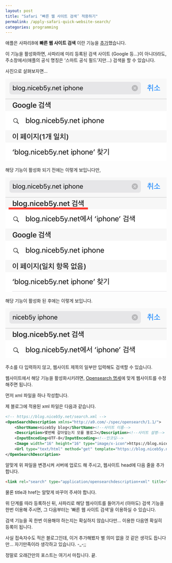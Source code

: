 ```yaml
---
layout: post
title: "Safari ‘빠른 웹 사이트 검색’ 적용하기"
permalink: /apply-safari-quick-website-search/
categories: programming
---
```


애플은 사파리8에 **빠른 웹 사이트 검색** 이란 기능을 [추가](https://developer.apple.com/library/content/releasenotes/General/WhatsNewInSafari/Articles/Safari_8_0.html)했습니다.

이 기능을 활성화하면, 사파리에 미리 등록된 검색 사이트 (Google 등…)이 아니더라도, 주소창에서(애플의 공식 명칭은 ‘스마트 공식 필드’지만…) 검색을 할 수 있습니다.

사진으로 살펴보자면…

<img src="/images/HJcrhmFn.png" alt="niceb5y blog" class="w-full">

해당 기능이 활성화 되기 전에는 이렇게 보입니다만,

<img src="/images/Hkx5Bnmth.png" alt="niceb5y blog" class="w-full">

해당 기능이 활성화 된 후에는 이렇게 보입니다.

<img src="/images/SJGPaQF3.png" alt="niceb5y blog" class="w-full">

주소를 다 입력하지 않고, 웹사이트 제목의 일부만 입력해도 검색할 수 있습니다.

웹사이트에서 해당 기능을 활성화시키려면, [Opensearch 명세](http://www.opensearch.org/Specifications/OpenSearch/1.1#OpenSearch_description_document)에 맞게 웹사이트를 수정해주면 됩니다.

먼저 xml 파일을 하나 작성합니다.

제 블로그에 적용된 xml 파일은 다음과 같습니다.

```xml
<!-- https://blog.niceb5y.net/search.xml -->
<OpenSearchDescription xmlns="http://a9.com/-/spec/opensearch/1.1/">
	<ShortName>niceb5y blog</ShortName><!--사이트 이름-->
	<Description>몇번째 갈아엎는지 모를 블로그</Description><!--사이트 설명-->
	<InputEncoding>UTF-8</InputEncoding><!--인코딩-->
	<Image width="16" height="16" type="image/x-icon">https://blog.niceb5y.net/favicon.ico</Image><!--파비콘-->
	<Url type="text/html" method="get" template="https://blog.niceb5y.net/search?q={searchTerms}"/><!--검색 주소-->
</OpenSearchDescription>
```

알맞게 위 파일을 변경시켜 서버에 업로드 해 주시고, 웹사이트 head에 다음 줄을 추가합니다.

```html
<link rel="search" type="application/opensearchdescription+xml" title="niceb5y blog" href="https://blog.niceb5y.net/search.xml">
```

물론 title과 href는 알맞게 바꾸어 주셔야 합니다.

위 단계를 따라 등록하신 뒤, 사파리로 해당 웹사이트를 들어가서 (아마도) 검색 기능을 한번 이용해 주시면, 그 다음부터는 ‘빠른 웹 사이트 검색’을 이용하실 수 있습니다.

검색 기능을 꼭 한번 이용해야 하는지는 확실하지 않습니다만… 이용한 다음엔 확실히 등록이 됩니다.

사실 접속자수도 적은 블로그인데, 이거 추가해봤자 별 의미 없을 것 같은 생각도 듭니다만… 자기만족이라 생각하고 있습니다. -_-;;

정말로 오래간만의 포스트는 여기서 마칩니다. 끝.
